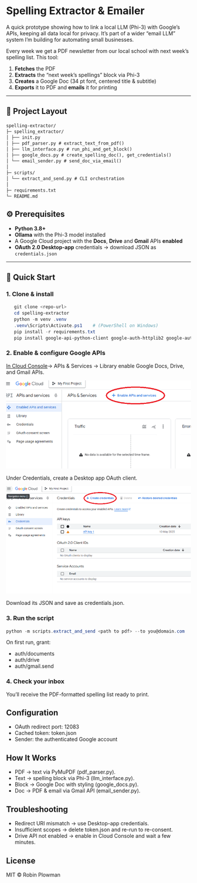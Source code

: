 # Spelling Extractor & Emailer

A quick prototype showing how to link a local LLM (Phi-3) with Google’s APIs, keeping all data local for privacy. It’s part of a wider “email LLM” system I’m building for automating small businesses.

Every week we get a PDF newsletter from our local school with next week’s spelling list. This tool:

1. **Fetches** the PDF  
2. **Extracts** the “next week’s spellings” block via Phi-3  
3. **Creates** a Google Doc (34 pt font, centered title & subtitle)  
4. **Exports** it to PDF and **emails** it for printing  

---

## 📁 Project Layout
```text
spelling-extractor/
├─ spelling_extractor/
│ ├── init.py
│ ├── pdf_parser.py # extract_text_from_pdf()
│ ├── llm_interface.py # run_phi_and_get_block()
│ ├── google_docs.py # create_spelling_doc(), get_credentials()
│ └── email_sender.py # send_doc_via_email()
│
├─ scripts/
│ └── extract_and_send.py # CLI orchestration
│
├─ requirements.txt
└─ README.md
```

## ⚙️ Prerequisites

- **Python 3.8+**  
- **Ollama** with the Phi-3 model installed  
- A Google Cloud project with the **Docs**, **Drive** and **Gmail** APIs **enabled**  
- **OAuth 2.0 Desktop-app** credentials → download JSON as `credentials.json`

---

## 🚀 Quick Start

### 1. Clone & install
```powershell
   git clone <repo-url>
   cd spelling-extractor
   python -m venv .venv
   .venv\Scripts\Activate.ps1    # (PowerShell on Windows)
   pip install -r requirements.txt
   pip install google-api-python-client google-auth-httplib2 google-auth-oauthlib
```

### 2. Enable & configure Google APIs

[In Cloud Console](console.cloud.google.com)→ APIs & Services → Library
enable Google Docs, Drive, and Gmail APIs.

![enableapis](images/enableapis.png)

Under Credentials, create a Desktop app OAuth client.

![credentials](images/credentials.png)

Download its JSON and save as credentials.json.

### 3. Run the script
```powershell
python -m scripts.extract_and_send <path to pdf> --to you@domain.com
```
On first run, grant:
- auth/documents
- auth/drive
- auth/gmail.send

### 4. **Check your inbox**
You’ll receive the PDF-formatted spelling list ready to print.

## Configuration
- OAuth redirect port: 12083
- Cached token: token.json
- Sender: the authenticated Google account

## How It Works
- PDF → text via PyMuPDF (pdf_parser.py).
- Text → spelling block via Phi-3 (llm_interface.py).
- Block → Google Doc with styling (google_docs.py).
- Doc → PDF & email via Gmail API (email_sender.py).

## Troubleshooting
- Redirect URI mismatch → use Desktop-app credentials.
- Insufficient scopes → delete token.json and re-run to re-consent.
- Drive API not enabled → enable in Cloud Console and wait a few minutes.

## License
MIT © Robin Plowman
